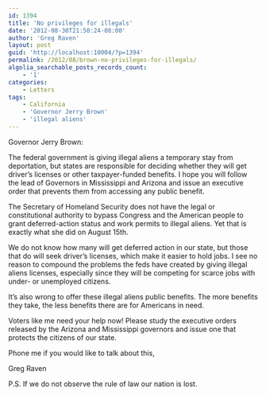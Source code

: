 ```yaml
---
id: 1394
title: 'No privileges for illegals'
date: '2012-08-30T21:50:24-08:00'
author: 'Greg Raven'
layout: post
guid: 'http://localhost:10004/?p=1394'
permalink: /2012/08/brown-no-privileges-for-illegals/
algolia_searchable_posts_records_count:
    - '1'
categories:
    - Letters
tags:
    - California
    - 'Governor Jerry Brown'
    - 'illegal aliens'
---
```


Governor Jerry Brown:

The federal government is giving illegal aliens a temporary stay from deportation, but states are responsible for deciding whether they will get driver’s licenses or other taxpayer-funded benefits. I hope you will follow the lead of Governors in Mississippi and Arizona and issue an executive order that prevents them from accessing any public benefit.  
  
The Secretary of Homeland Security does not have the legal or constitutional authority to bypass Congress and the American people to grant deferred-action status and work permits to illegal aliens. Yet that is exactly what she did on August 15th.

We do not know how many will get deferred action in our state, but those that do will seek driver’s licenses, which make it easier to hold jobs. I see no reason to compound the problems the feds have created by giving illegal aliens licenses, especially since they will be competing for scarce jobs with under- or unemployed citizens.

It’s also wrong to offer these illegal aliens public benefits. The more benefits they take, the less benefits there are for Americans in need.

Voters like me need your help now! Please study the executive orders released by the Arizona and Mississippi governors and issue one that protects the citizens of our state.

Phone me if you would like to talk about this,

Greg Raven

P.S. If we do not observe the rule of law our nation is lost.